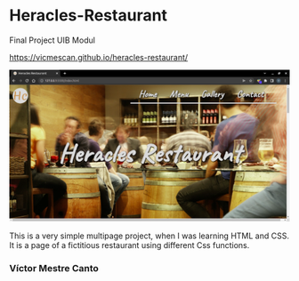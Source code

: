 # Heracles-Restaurant
Final Project UIB Modul

<a href="https://vicmescan.github.io/heracles-restaurant/" >https://vicmescan.github.io/heracles-restaurant/</a>

<img src="./Src/images/Screenshot from 2022-05-25 16-19-06.png">

This is a very simple multipage project, when I was learning HTML and CSS. It is a page of a fictitious restaurant using different Css functions.

### Víctor Mestre Canto

